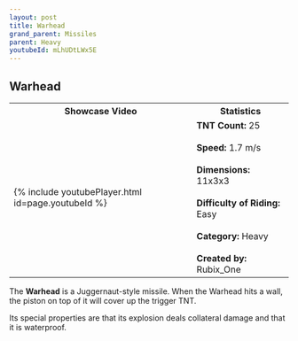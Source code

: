 ```yaml
---
layout: post
title: Warhead
grand_parent: Missiles
parent: Heavy
youtubeId: mLhUDtLWx5E
---
```

**Warhead**
---

<table>
    <tr>
        <th>Showcase Video</th>
        <th>Statistics</th>
    </tr>
    <tr>
        <td>{% include youtubePlayer.html id=page.youtubeId %}</td>
        <td>
            <b>TNT Count:</b> 25<br><br>
            <b>Speed:</b> 1.7 m/s<br><br>
            <b>Dimensions:</b> 11x3x3<br><br>
            <b>Difficulty of Riding:</b> Easy<br><br>
            <b>Category:</b> Heavy<br><br>
            <b>Created by:</b> Rubix_One
        </td>
    </tr>
</table>

The **Warhead** is a Juggernaut-style missile. When the Warhead hits a wall, the piston on top of it will cover up the trigger TNT.

Its special properties are that its explosion deals collateral damage and that it is waterproof.